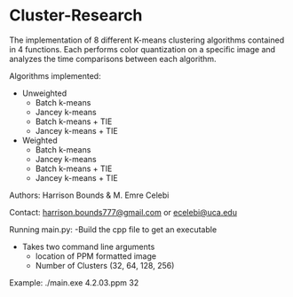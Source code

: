 # Cluster-Research

The implementation of 8 different K-means clustering algorithms contained in 4 functions. Each performs color quantization on a specific image and analyzes the time comparisons between each algorithm. 

Algorithms implemented:
- Unweighted
  - Batch k-means
  - Jancey k-means
  - Batch k-means + TIE
  - Jancey k-means + TIE
- Weighted
  - Batch k-means
  - Jancey k-means
  - Batch k-means + TIE
  - Jancey k-means + TIE

Authors: Harrison Bounds & M. Emre Celebi

Contact: harrison.bounds777@gmail.com or ecelebi@uca.edu

Running main.py:
-Build the cpp file to get an executable
- Takes two command line arguments
  - location of PPM formatted image
  - Number of Clusters (32, 64, 128, 256)
 
Example: ./main.exe 4.2.03.ppm 32
